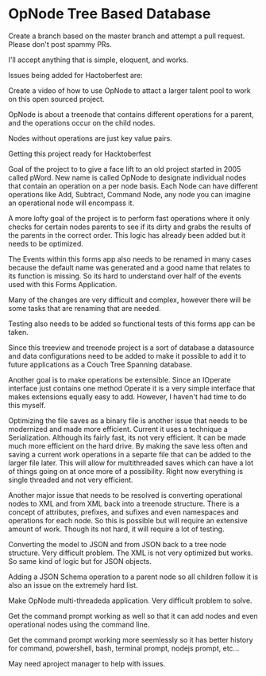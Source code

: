 # OpNode Tree Based Database

Create a branch based on the master branch and attempt a pull request.   Please don't post spammy PRs.  

I'll accept anything that is simple, eloquent, and works.

Issues being added for Hactoberfest are:

Create a video of how to use OpNode to attact a larger talent pool to work on this open sourced project.

OpNode is about a treenode that contains different operations for a parent, and the operations occur on the child nodes.

Nodes without operations are just key value pairs.

Getting this project ready for Hacktoberfest

Goal of the project to to give a face lift to an old project started in 2005 called pWord.  New name is called OpNode to designate individual nodes that contain an operation on a per node basis.  Each Node can have different operations like Add, Subtract, Command Node, any node you can imagine an operational node will encompass it.

A more lofty goal of the project is to perform fast operations where it only checks for certain nodes parents to see if its dirty and grabs the results of the parents in the correct order.  This logic has already been added but it needs to be optimized.

The Events within this forms app also needs to be renamed in many cases because the default name was generated and a good name that relates to its function is missing.  So its hard to understand over half of the events used with this Forms Application.

Many of the changes are very difficult and complex, however there will be some tasks that are renaming that are needed.

Testing also needs to be added so functional tests of this forms app can be taken.

Since this treeview and treenode project is a sort of database a datasource and data configurations need to be added to make it possible to add it to future applications as a Couch Tree Spanning database.

Another goal is to make operations be extensible.  Since an IOperate interface just contains one method Operate it is a very simple interface that makes extensions equally easy to add.  However, I haven't had time to do this myself.

Optimizing the file saves as a binary file is another issue that needs to be modernized and made more efficient.  Current it uses a technique a Serialization.  Although its fairly fast, its not very efficient.  It can be made much more efficient on the hard drive.  By making the save less often and saving a current work operations in a separte file that can be added to the larger file later.  This will allow for multithreaded saves which can have a lot of things going on at once more of a possibility.  Right now everything is single threaded and not very efficient.

Another major issue that needs to be resolved is converting operational nodes to XML and from XML back into a treenode structure.  There is a concept of attributes, prefixes, and sufixes and even namespaces and operations for each node.  So this is possible but will require an extensive amount of work.  Though its not hard, it will require a lot of testing.

Converting the model to JSON and from JSON back to a tree node structure. Very difficult problem.  The XML is not very optimized but works.  So same kind of logic but for JSON objects.

Adding a JSON Schema operation to a parent node so all children follow it is also an issue on the extremely hard list.

Make OpNode multi-threadeda application.  Very difficult problem to solve.

Get the command prompt working as well so that it can add nodes and even operational nodes using the command line.

Get the command prompt working more seemlessly so it has better history for command, powershell, bash, terminal prompt, nodejs prompt, etc...

May need aproject manager to help with issues.


